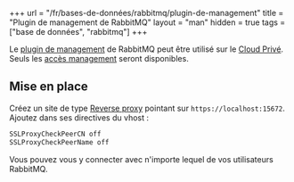 +++
url = "/fr/bases-de-données/rabbitmq/plugin-de-management"
title = "Plugin de management de RabbitMQ"
layout = "man"
hidden = true
tags = ["base de données", "rabbitmq"]
+++

Le [plugin de management](https://www.rabbitmq.com/management.html) de RabbitMQ peut être utilisé sur le [Cloud Privé](accounts/billing/private-cloud-prices). Seuls les [accès management](https://www.rabbitmq.com/management.html#permissions) seront disponibles.

## Mise en place

Créez un site de type [Reverse proxy](sites/add-a-site#configuration) pointant sur `https://localhost:15672`. Ajoutez dans ses directives du vhost :

```txt
SSLProxyCheckPeerCN off
SSLProxyCheckPeerName off
```

Vous pouvez vous y connecter avec n'importe lequel de vos utilisateurs RabbitMQ.
